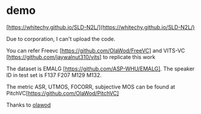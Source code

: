 # demo
[https://whitechy.github.io/SLD-N2L/](https://whitechy.github.io/SLD-N2L/)

Due to corporation, I can't upload the code.

You can refer Freevc [https://github.com/OlaWod/FreeVC] and VITS-VC [https://github.com/jaywalnut310/vits] to replicate this work

The dataset is EMALG [https://github.com/ASP-WHU/EMALG]. The speaker ID in test set is F137 F207 M129 M132.

The metric ASR, UTMOS, F0CORR, subjective MOS can be found at PitchVC[https://github.com/OlaWod/PitchVC]

Thanks to [olawod](https://github.com/OlaWod)
